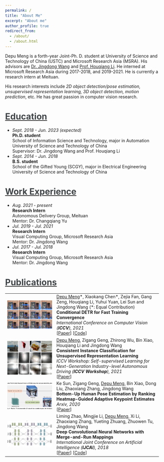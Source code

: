 ```yaml
---
permalink: /
title: "About Me"
excerpt: "About me"
author_profile: true
redirect_from: 
  - /about/
  - /about.html
---
```


<head>
  <link rel="stylesheet" href="../assets/css/style.css">
</head>

Depu Meng is a forth-year Joint-Ph. D. student at University of Science and Technology of China (USTC) and Microsoft Research Asia (MSRA).
His advisors are [Dr. Jingdong Wang](https://jingdongwang2017.github.io/) and [Prof. Houqiang Li](http://staff.ustc.edu.cn/~lihq/en/).
He interned at Microsoft Research Asia during 2017-2018, and 2019-2021. He is currently a research intern at Meituan.

His research interests include *2D object detection/pose estimation, unsupervised representation learning, 3D object detection, motion prediction*, etc. He has great passion in computer vision research.

[<span style="color:rgb(64,69,72)">Education</span>](#education)
======
* *Sept. 2018 - Jun. 2023 (expected)*  
  **Ph.D. student**  
  School of Information Science and Technology, major in Automation  
  University of Science and Technology of China  
  Supervisor: Dr. Jingdong Wang and Prof. Houqiang Li
* *Sept. 2014 - Jun. 2018*  
  **B.S. student**  
  School of the Gifted Young (SCGY), major in Electrical Engineering  
  University of Science and Technology of China

[<span style="color:rgb(64,69,72)">Work Experience</span>](#work-experience)
======
* *Aug. 2021 - present*  
  **Research Intern**  
  Autonomous Delivery Group, Meituan  
  Mentor: Dr. Changqiang Yu
* *Jul. 2019 - Jul. 2021*  
  **Research Intern**  
  Visual Computing Group, Microsoft Research Asia  
  Mentor: Dr. Jingdong Wang
* *Jul. 2017 - Jul. 2018*  
  **Research Intern**  
  Visual Computing Group, Microsoft Research Asia  
  Mentor: Dr. Jingdong Wang

[<span style="color:rgb(64,69,72)">Publications</span>](#publications)
======

<table>
 <tr>
    <td><img class="work-img" src="../images/conddetr.png"></td>
    <td width="68%">
            <u>Depu Meng</u>*, Xiaokang Chen*, Zejia Fan, Gang Zeng, Houqiang Li, Yuhui Yuan, Lei Sun and Jingdong Wang (*: Equal Contribution)
            <br>
            <strong>Conditional DETR for Fast Training Convergence</strong>
            <br>
            <em><i>International Conference on Computer Vision (<strong>ICCV</strong>)</i>, 2021</em>
            <br>
            [<a href="https://arxiv.org/abs/2108.06152" target="_blank">Paper</a>] [<a href="https://github.com/Atten4Vis/ConditionalDETR" target="_blank">Code</a>]
            <br>
        </td>
 </tr>
 <tr>
    <td><img class="work-img" src="../images/conic.png"></td>
    <td width="68%">
            <u>Depu Meng</u>, Zigang Geng, Zhirong Wu, Bin Xiao, Houqiang Li and Jingdong Wang
            <br>
            <strong>Consistent Instance Classification for Unsupervised Representation Learning</strong>
            <br>
            <em><i>ICCV Workshop: Self-supervised Learning for Next-Generation Industry-level Autonomous Driving (<strong>ICCV Workshop</strong>)</i>, 2021</em>
            <br>
            [<a href="https://sslad2021.github.io/files/2.pdf" target="_blank">Paper</a>]
            <br>
        </td>
 </tr>
 <tr>
    <td><img class="work-img" src="../images/bottomuppose.png"></td>
    <td width="68%">
            Ke Sun, Zigang Geng, <u>Depu Meng</u>, Bin Xiao, Dong Liu, Zhaoxiang Zhang, Jingdong Wang
            <br>
            <strong>Bottom-Up Human Pose Estimation by Ranking Heatmap-Guided Adaptive Keypoint Estimates</strong>
            <br>
            <em><i>Arxiv</i>, 2020</em>
            <br>
            [<a href="https://arxiv.org/abs/2006.15480" target="_blank">Paper</a>]
            <br>
        </td>
 </tr>
 <tr>
    <td><img class="work-img" src="../images/mergeandrun.png"></td>
    <td width="68%">
            Liming Zhao, Mingjie Li, <u>Depu Meng</u>, Xi Li, Zhaoxiang Zhang, Yueting Zhuang, Zhuowen Tu, Jingdong Wang
            <br>
            <strong>Deep Convolutional Neural Networks with Merge-and-Run Mappings</strong>
            <br>
            <em><i>International Joint Conference on Artificial Intelligence (<strong>IJCAI</strong>)</i>, 2018</em>
            <br>
            [<a href="https://www.ijcai.org/Proceedings/2018/0440.pdf" target="_blank">Paper</a>] [<a href="https://github.com/zlmzju/fusenet" target="_blank">Code</a>]
            <br></td>
 </tr>
</table>